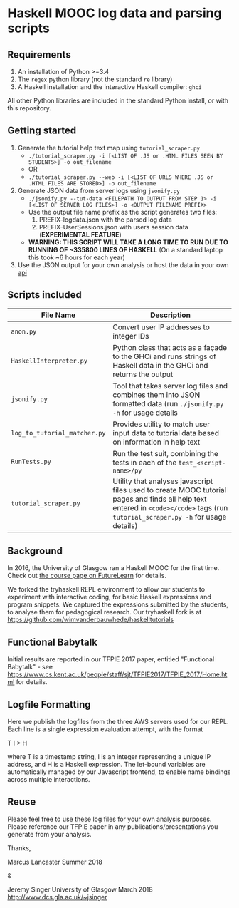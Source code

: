 
# Haskell MOOC log data and parsing scripts

## Requirements
1. An installation of Python >=3.4
2. The `regex` python library (not the standard `re` library)
3. A Haskell installation and the interactive Haskell compiler: `ghci`

All other Python libraries are included in the standard Python install, or with this repository.

## Getting started

1. Generate the tutorial help text map using `tutorial_scraper.py`
    * `./tutorial_scraper.py -i [<LIST OF .JS or .HTML FILES SEEN BY STUDENTS>] -o out_filename`
    * OR
    * `./tutorial_scraper.py --web -i [<LIST OF URLS WHERE .JS or .HTML FILES ARE STORED>] -o out_filename`
2. Generate JSON data from server logs using `jsonify.py`
    * `./jsonify.py --tut-data <FILEPATH TO OUTPUT FROM STEP 1> -i [<LIST OF SERVER LOG FILES>] -o <OUTPUT FILENAME PREFIX>`
    * Use the output file name prefix as the script generates two files:
        1. PREFIX-logdata.json with the parsed log data
        2. PREFIX-UserSessions.json with users session data (**EXPERIMENTAL FEATURE**)
    * **WARNING: THIS SCRIPT WILL TAKE A LONG TIME TO RUN DUE TO RUNNING OF ~335800 LINES OF HASKELL** (On a standard laptop this took ~6 hours for each year)
3. Use the JSON output for your own analysis or host the data in your own [api](https://github.com/questionmarcus/mooc-flask-api)

## Scripts included

|File Name|Description|
|--------|-----------|
|`anon.py`| Convert user IP addresses to integer IDs|
|`HaskellInterpreter.py`| Python class that acts as a façade to the GHCi and runs strings of Haskell data in the GHCi and returns the output|
|`jsonify.py`| Tool that takes server log files and combines them into JSON formatted data (run `./jsonify.py -h` for usage details|
|`log_to_tutorial_matcher.py`| Provides utility to match user input data to tutorial data based on information in help text |
|`RunTests.py`| Run the test suit, combining the tests in each of the `test_<script-name>/py`|
|`tutorial_scraper.py`| Utility that analyses javascript files used to create MOOC tutorial pages and finds all help text entered in `<code></code>` tags (run `tutorial_scraper.py -h` for usage details)|

## Background

In 2016, the University of Glasgow ran a Haskell MOOC for the first
time. Check out
[the course page on FutureLearn](https://www.futurelearn.com/courses/functional-programming-haskell) for
details.

We forked the tryhaskell REPL environment to allow our students to
experiment with interactive coding, for basic Haskell expressions and
program snippets. We captured the expressions submitted by the
students, to analyse them for pedagogical research.  Our tryhaskell
fork is at https://github.com/wimvanderbauwhede/haskelltutorials

## Functional Babytalk

Initial results are reported in our TFPIE 2017 paper, entitled
"Functional Babytalk" - see
https://www.cs.kent.ac.uk/people/staff/sjt/TFPIE2017/TFPIE_2017/Home.html
for details.

## Logfile Formatting

Here we publish the logfiles from the three AWS servers used for our
REPL. Each line is a single expression evaluation attempt, with the
format

T I > H

where T is a timestamp string, I is an integer representing a unique
IP address, and H is a Haskell expression. The let-bound variables are
automatically managed by our Javascript frontend, to enable name
bindings across multiple interactions.

## Reuse

Please feel free to use these log files for your own analysis
purposes. Please reference our TFPIE paper in any
publications/presentations you generate from your analysis.

Thanks,

Marcus Lancaster Summer 2018

&

Jeremy Singer
University of Glasgow
March 2018
http://www.dcs.gla.ac.uk/~jsinger

